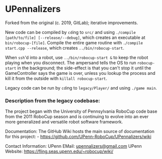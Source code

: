 # UPennalizers

Forked from the original (c. 2019, GitLab); iterative improvements.

New code can be compiled by `cd`ing to `src/` and using `./compile [path/to/file] [--release/--debug]`, which creates an executable at `bin/robocup-[file]`. Compile the entire game routine with `./compile start.cpp --release`, which creates `../bin/robocup-start`.

When `ssh`'d into a robot, use `../bin/robocup-start &` to keep the robot playing when you disconnect. The ampersand tells the OS to run `robocup-start` in the background; the side-effect is that you can't stop it until the GameController says the game is over, unless you lookup the process and kill it from the outside with `killall robocup-start`.

Legacy code can be run by `cd`ing to `legacy/Player/` and using `./game main`.

### Description from the legacy codebase:

The project began with the University of Pennsylvania RoboCup code base from
the 2011 RoboCup season and is continuing to evolve into an ever more
generalized and versatile robot software framework.

Documentation:
  The GitHub Wiki hosts the main source of documentation for this project:
    - https://github.com/UPenn-RoboCup/UPennalizers/wiki 

Contact Information:
  UPenn EMail:      upennalizers@gmail.com
  UPenn Website:    https://fling.seas.upenn.edu/~robocup/wiki/

